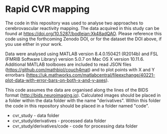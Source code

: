 # Rapid CVR mapping

The code in this repository was used to analyse two approaches to cerebrovascular reactivity mapping. The data acquired in this study can be found at https://doi.org/10.5287/bodleian:Xk48adQAO. Please reference this code using the forthcoming Zenodo DOI, or for the dataset the DOI above, if you use either in your work.

Data were analysed using MATLAB version 8.4.0.150421 (R2014b) and FSL (FMRIB Software Library) version 5.0.7 on Mac OS X version 10.11.6. Additional MATLAB toolboxes are included to read JSON files (https://github.com/mathbiol/couch4mat) and to plot points with X and Y errorbars (https://uk.mathworks.com/matlabcentral/fileexchange/40221-plot-data-with-error-bars-on-both-x-and-y-axes).

This code assumes the data are organised along the lines of the BIDS format (http://bids.neuroimaging.io). Calculated images should be placed in a folder within the data folder with the name "derivatives". Within this folder the code in this repository should be placed in a folder named "code".
* cvr_study - data folder
* cvr_study/derivatives - processed data folder
* cvr_study/derivatives/code - code for processing data folder